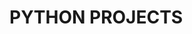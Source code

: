<h1>PYTHON PROJECTS</h1>

<img src="https://imgs.search.brave.com/t2j9Porh4LIPd5QVbjs3GKSMiwyCulBG7f3Oknsxtjc/rs:fit:860:0:0/g:ce/aHR0cHM6Ly9sb2dv/cy13b3JsZC5uZXQv/d3AtY29udGVudC91/cGxvYWRzLzIwMjEv/MTAvUHl0aG9uLUxv/Z28tNzAweDM5NC5w/bmc" alt="">
